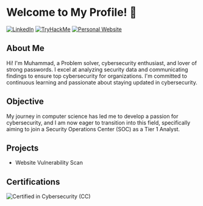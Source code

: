 # Welcome to My Profile! 👋
[![LinkedIn](https://img.shields.io/badge/-LinkedIn-blue?style=flat-square&logo=linkedin&logoColor=white)](https://www.linkedin.com/in/hashemuh/)
[![TryHackMe](https://img.shields.io/badge/-TryHackMe-181717?style=flat-square&logo=tryhackme&logoColor=white)](https://tryhackme.com/p/hashemuh)
[![Personal Website](https://img.shields.io/badge/-Website-black?style=flat-square&logo=web&logoColor=white)](https://www.sebrany.com)

## About Me

Hi! I'm Muhammad, a Problem solver, cybersecurity enthusiast, and lover of strong passwords. I excel at analyzing security data and communicating findings to ensure top cybersecurity for organizations. I'm committed to continuous learning and passionate about staying updated in cybersecurity.


## Objective

My journey in computer science has led me to develop a passion for cybersecurity, and I am now eager to transition into this field, specifically aiming to join a Security Operations Center (SOC) as a Tier 1 Analyst.


## Projects
- Website Vulnerability Scan

## Certifications

<div>
<img src="https://img.shields.io/badge/-CC-FF0000?&style=for-the-badge&logo=ISC2&logoColor=white" alt="Certified in Cybersecurity (CC)" />
</div>
